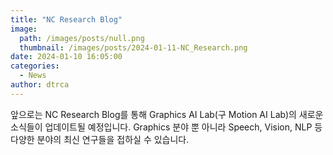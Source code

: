 ```yaml
---
title: "NC Research Blog"
image:
  path: /images/posts/null.png
  thumbnail: /images/posts/2024-01-11-NC_Research.png
date: 2024-01-10 16:05:00
categories:
  - News
author: dtrca
---
```


앞으로는 NC Research Blog를 통해 Graphics AI Lab(구 Motion AI Lab)의 새로운 소식들이 업데이트될 예정입니다.
Graphics 분야 뿐 아니라 Speech, Vision, NLP 등 다양한 분야의 최신 연구들을 접하실 수 있습니다.

<figure class="align-center">
  <a href="https://ncsoft.github.io/ncresearch/"><img src="{{ '/images/posts/2024-01-11-NC_Research.png' | absolute_url }}" alt=""></a>
</figure>
